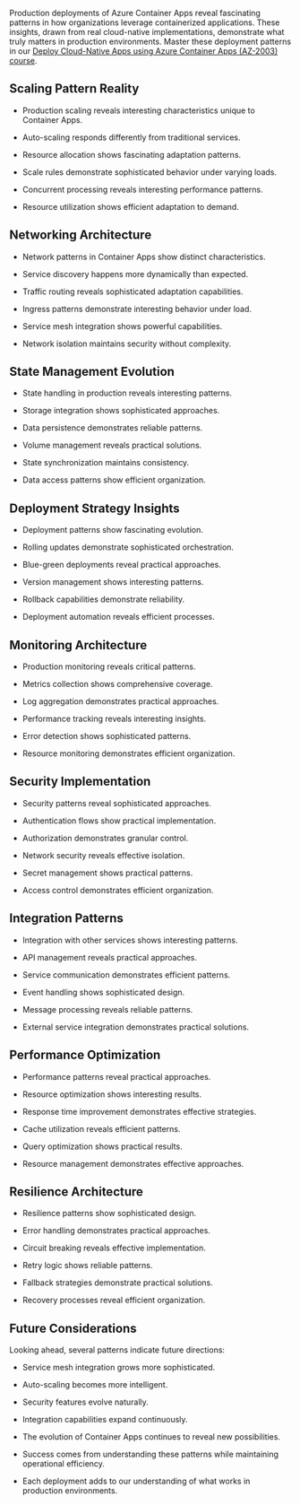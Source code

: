Production deployments of Azure Container Apps reveal fascinating patterns in how organizations leverage containerized applications. These insights, drawn from real cloud-native implementations, demonstrate what truly matters in production environments. Master these deployment patterns in our [Deploy Cloud-Native Apps using Azure Container Apps (AZ-2003) course]( https://www.eccentrix.ca/en/courses/microsoft/azure/deploy-cloud-native-apps-using-azure-container-apps-az-2003/
).

## Scaling Pattern Reality

- Production scaling reveals interesting characteristics unique to Container Apps. 
- Auto-scaling responds differently from traditional services. 
- Resource allocation shows fascinating adaptation patterns.

- Scale rules demonstrate sophisticated behavior under varying loads. 
- Concurrent processing reveals interesting performance patterns. 
- Resource utilization shows efficient adaptation to demand.
  
## Networking Architecture

- Network patterns in Container Apps show distinct characteristics. 
- Service discovery happens more dynamically than expected. 
- Traffic routing reveals sophisticated adaptation capabilities.

- Ingress patterns demonstrate interesting behavior under load. 
- Service mesh integration shows powerful capabilities. 
- Network isolation maintains security without complexity.

## State Management Evolution

- State handling in production reveals interesting patterns. 
- Storage integration shows sophisticated approaches. 
- Data persistence demonstrates reliable patterns.

- Volume management reveals practical solutions. 
- State synchronization maintains consistency. 
- Data access patterns show efficient organization.

## Deployment Strategy Insights

- Deployment patterns show fascinating evolution. 
- Rolling updates demonstrate sophisticated orchestration. 
- Blue-green deployments reveal practical approaches.

- Version management shows interesting patterns. 
- Rollback capabilities demonstrate reliability. 
- Deployment automation reveals efficient processes.

## Monitoring Architecture

- Production monitoring reveals critical patterns. 
- Metrics collection shows comprehensive coverage. 
- Log aggregation demonstrates practical approaches.

- Performance tracking reveals interesting insights. 
- Error detection shows sophisticated patterns. 
- Resource monitoring demonstrates efficient organization.

## Security Implementation

- Security patterns reveal sophisticated approaches. 
- Authentication flows show practical implementation. 
- Authorization demonstrates granular control.

- Network security reveals effective isolation. 
- Secret management shows practical patterns. 
- Access control demonstrates efficient organization.

## Integration Patterns

- Integration with other services shows interesting patterns. 
- API management reveals practical approaches. 
- Service communication demonstrates efficient patterns.

- Event handling shows sophisticated design. 
- Message processing reveals reliable patterns. 
- External service integration demonstrates practical solutions.

## Performance Optimization

- Performance patterns reveal practical approaches. 
- Resource optimization shows interesting results. 
- Response time improvement demonstrates effective strategies.

- Cache utilization reveals efficient patterns. 
- Query optimization shows practical results. 
- Resource management demonstrates effective approaches.

## Resilience Architecture

- Resilience patterns show sophisticated design. 
- Error handling demonstrates practical approaches. 
- Circuit breaking reveals effective implementation.

- Retry logic shows reliable patterns. 
- Fallback strategies demonstrate practical solutions. 
- Recovery processes reveal efficient organization.

## Future Considerations

Looking ahead, several patterns indicate future directions:

- Service mesh integration grows more sophisticated. 
- Auto-scaling becomes more intelligent.
- Security features evolve naturally. 
- Integration capabilities expand continuously.

- The evolution of Container Apps continues to reveal new possibilities. 
- Success comes from understanding these patterns while maintaining operational efficiency. 
- Each deployment adds to our understanding of what works in production environments.

